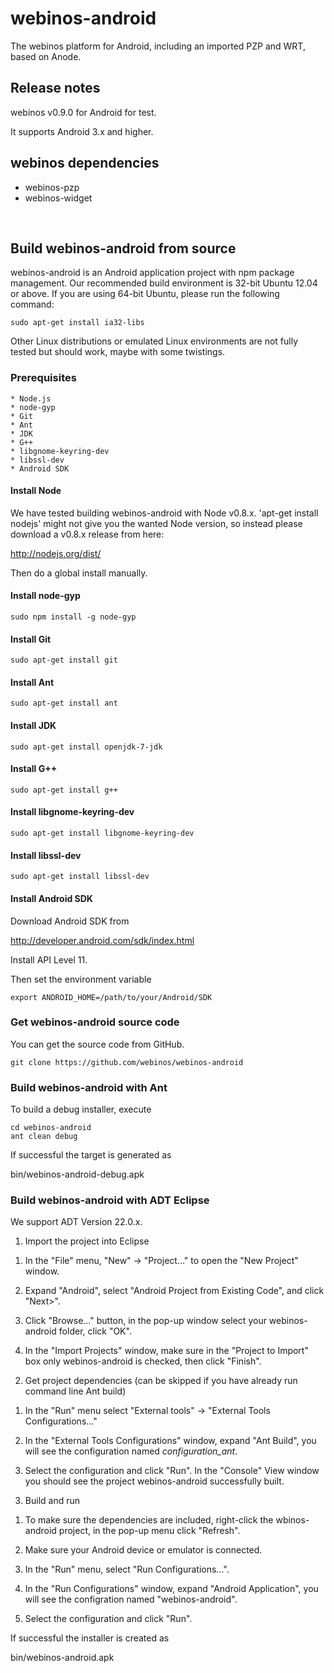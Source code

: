 # webinos-android

The webinos platform for Android, including an imported PZP and WRT, based on Anode.


## Release notes

webinos v0.9.0 for Android for test.

It supports Android 3.x and higher.


## webinos dependencies

* webinos-pzp
* webinos-widget

<br>

## Build webinos-android from source

webinos-android is an Android application project with npm package management. Our recommended build environment is 32-bit Ubuntu 12.04 or above. If you are using 64-bit Ubuntu, please run the following command:

    sudo apt-get install ia32-libs

Other Linux distributions or emulated Linux environments are not fully tested but should work, maybe with some twistings. 


### Prerequisites

    * Node.js
    * node-gyp
    * Git
    * Ant
    * JDK
    * G++
    * libgnome-keyring-dev
    * libssl-dev
    * Android SDK


#### Install Node

We have tested building webinos-android with Node v0.8.x. 'apt-get install nodejs' might not give you the wanted Node version, so instead please download a v0.8.x release from here:

http://nodejs.org/dist/

Then do a global install manually.


#### Install node-gyp

    sudo npm install -g node-gyp


#### Install Git

    sudo apt-get install git


#### Install Ant

    sudo apt-get install ant


#### Install JDK

    sudo apt-get install openjdk-7-jdk


#### Install G++

    sudo apt-get install g++


#### Install libgnome-keyring-dev

    sudo apt-get install libgnome-keyring-dev


#### Install libssl-dev

    sudo apt-get install libssl-dev


#### Install Android SDK

Download Android SDK from 

http://developer.android.com/sdk/index.html

Install API Level 11.

Then set the environment variable

    export ANDROID_HOME=/path/to/your/Android/SDK


### Get webinos-android source code

You can get the source code from GitHub.

    git clone https://github.com/webinos/webinos-android


### Build webinos-android with Ant

To build a debug installer, execute

    cd webinos-android
    ant clean debug

If successful the target is generated as

bin/webinos-android-debug.apk


### Build webinos-android with ADT Eclipse

We support ADT Version 22.0.x.

1. Import the project into Eclipse
  
  1) In the "File" menu, "New" -> "Project..." to open the "New Project" window.
  
  2) Expand "Android", select "Android Project from Existing Code", and click "Next>".
  
  3) Click "Browse..." button, in the pop-up window select your webinos-android folder, click "OK".
  
  4) In the "Import Projects" window, make sure in the "Project to Import" box only webinos-android is checked, then click "Finish".

2. Get project dependencies (can be skipped if you have already run command line Ant build)
  
  1) In the "Run" menu select "External tools" -> "External Tools Configurations..."
  
  2) In the "External Tools Configurations" window, expand "Ant Build", you will see the configuration named *configuration_ant*.
  
  3) Select the configuration and click "Run". In the "Console" View window you should see the project webinos-android successfully built.

3. Build and run
  
  1) To make sure the dependencies are included, right-click the wbinos-android project, in the pop-up menu click "Refresh".
  
  2) Make sure your Android device or emulator is connected. 
  
  3) In the "Run" menu, select "Run Configurations...".
  
  4) In the "Run Configurations" window, expand "Android Application", you will see the configration named "webinos-android".
  
  5) Select the configuration and click "Run".
  
If successful the installer is created as

bin/webinos-android.apk


